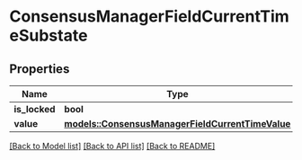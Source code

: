 # ConsensusManagerFieldCurrentTimeSubstate

## Properties

Name | Type | Description | Notes
------------ | ------------- | ------------- | -------------
**is_locked** | **bool** |  | 
**value** | [**models::ConsensusManagerFieldCurrentTimeValue**](ConsensusManagerFieldCurrentTimeValue.md) |  | 

[[Back to Model list]](../README.md#documentation-for-models) [[Back to API list]](../README.md#documentation-for-api-endpoints) [[Back to README]](../README.md)


